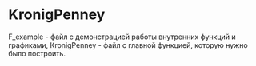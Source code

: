 # KronigPenney
F_example - файл с демонстрацией работы внутренних функций и графиками, КronigPenney - файл с главной функцией, которую нужно было построить.
